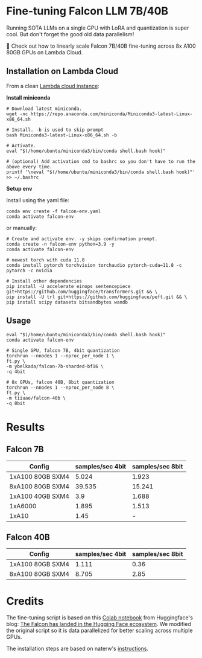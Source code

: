 # Fine-tuning Falcon LLM 7B/40B


Running SOTA LLMs on a single GPU with LoRA and quantization is super cool. But don't forget the good old data parallelism! 

📢 Check out how to linearly scale Falcon 7B/40B fine-tuning across 8x A100 80GB GPUs on Lambda Cloud.
 
## Installation on Lambda Cloud

From a clean [Lambda cloud instance](https://cloud.lambdalabs.com/):

**Install miniconda**

```
# Download latest miniconda.
wget -nc https://repo.anaconda.com/miniconda/Miniconda3-latest-Linux-x86_64.sh

# Install. -b is used to skip prompt
bash Miniconda3-latest-Linux-x86_64.sh -b

# Activate.
eval "$(/home/ubuntu/miniconda3/bin/conda shell.bash hook)"

# (optional) Add activation cmd to bashrc so you don't have to run the above every time.
printf '\neval "$(/home/ubuntu/miniconda3/bin/conda shell.bash hook)"' >> ~/.bashrc
```

**Setup env**

Install using the yaml file:
```
conda env create -f falcon-env.yaml
conda activate falcon-env
```
or manually:
```
# Create and activate env. -y skips confirmation prompt.
conda create -n falcon-env python=3.9 -y
conda activate falcon-env

# newest torch with cuda 11.8
conda install pytorch torchvision torchaudio pytorch-cuda=11.8 -c pytorch -c nvidia

# Install other dependencies
pip install -U accelerate einops sentencepiece git+https://github.com/huggingface/transformers.git && \
pip install -U trl git+https://github.com/huggingface/peft.git && \
pip install scipy datasets bitsandbytes wandb
```

## Usage

```
eval "$(/home/ubuntu/miniconda3/bin/conda shell.bash hook)"
conda activate falcon-env

# Single GPU, falcon 7B, 4bit quantization
torchrun --nnodes 1 --nproc_per_node 1 \
ft.py \
-m ybelkada/falcon-7b-sharded-bf16 \
-q 4bit

# 8x GPUs, falcon 40B, 8bit quantization
torchrun --nnodes 1 --nproc_per_node 8 \
ft.py \
-m tiiuae/falcon-40b \
-q 8bit
```

# Results

## Falcon 7B

| Config           | samples/sec 4bit | samples/sec 8bit |
|------------------|------------------|------------------|
| 1xA100 80GB SXM4 | 5.024            | 1.923            |
| 8xA100 80GB SXM4 | 39.535           | 15.241           |
| 1xA100 40GB SXM4 | 3.9              | 1.688            |
| 1xA6000          | 1.895            | 1.513            |
| 1xA10            | 1.45             | -                |


## Falcon 40B

| Config      | samples/sec 4bit | samples/sec 8bit |
| ----------- | ----------- |----------- |
| 1xA100 80GB SXM4   |  1.111     | 0.36 |
| 8xA100 80GB SXM4   |   8.705    | 2.85 |


# Credits

The fine-tuning script is based on this [Colab notebook](https://colab.research.google.com/drive/1BiQiw31DT7-cDp1-0ySXvvhzqomTdI-o?usp=sharing) from Huggingface's blog: [The Falcon has landed in the Hugging Face ecosystem](https://huggingface.co/blog/falcon#fine-tuning-with-peft). We modified the original script so it is data parallelized for better scaling across multiple GPUs.

The installation steps are based on naterw's [instructions](https://huggingface.co/tiiuae/falcon-40b/discussions/18#647939c2c68a021fbba88182).
